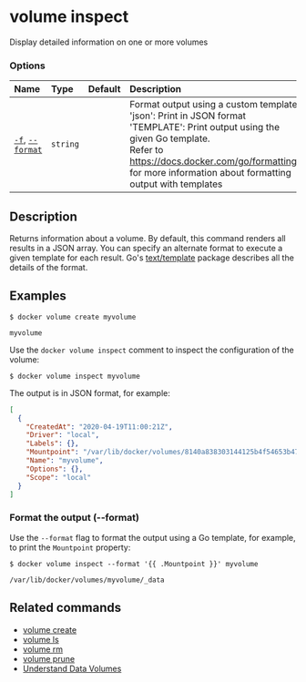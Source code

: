 # volume inspect

<!---MARKER_GEN_START-->
Display detailed information on one or more volumes

### Options

| Name                                   | Type     | Default | Description                                                                                                                                                                                                                                                        |
|:---------------------------------------|:---------|:--------|:-------------------------------------------------------------------------------------------------------------------------------------------------------------------------------------------------------------------------------------------------------------------|
| [`-f`](#format), [`--format`](#format) | `string` |         | Format output using a custom template:<br>'json':             Print in JSON format<br>'TEMPLATE':         Print output using the given Go template.<br>Refer to https://docs.docker.com/go/formatting/ for more information about formatting output with templates |


<!---MARKER_GEN_END-->

## Description

Returns information about a volume. By default, this command renders all results
in a JSON array. You can specify an alternate format to execute a
given template for each result. Go's
[text/template](https://golang.org/pkg/text/template/) package describes all the
details of the format.

## Examples

```console
$ docker volume create myvolume

myvolume
```

Use the `docker volume inspect` comment to inspect the configuration of the volume:

```console
$ docker volume inspect myvolume
```

The output is in JSON format, for example:

```json
[
  {
    "CreatedAt": "2020-04-19T11:00:21Z",
    "Driver": "local",
    "Labels": {},
    "Mountpoint": "/var/lib/docker/volumes/8140a838303144125b4f54653b47ede0486282c623c3551fbc7f390cdc3e9cf5/_data",
    "Name": "myvolume",
    "Options": {},
    "Scope": "local"
  }
]
```

### <a name="format"></a> Format the output (--format)

Use the `--format` flag to format the output using a Go template, for example,
to print the `Mountpoint` property:

```console
$ docker volume inspect --format '{{ .Mountpoint }}' myvolume

/var/lib/docker/volumes/myvolume/_data
```

## Related commands

* [volume create](volume_create.md)
* [volume ls](volume_ls.md)
* [volume rm](volume_rm.md)
* [volume prune](volume_prune.md)
* [Understand Data Volumes](https://docs.docker.com/storage/volumes/)
